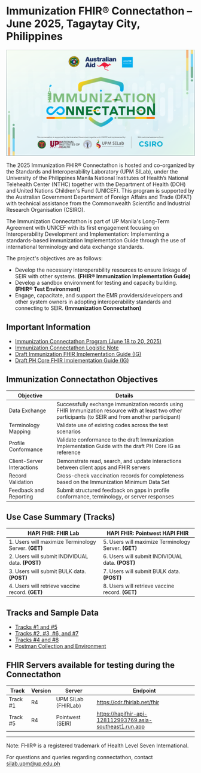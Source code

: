  # Immunization FHIR® Connectathon – June 2025, Tagaytay City, Philippines

![alt text](<Immunization Connectathon Graphic.png>)

The 2025 Immunization FHIR® Connectathon is hosted and co-organized by the Standards and Interoperability Laboratory (UPM SILab), under the University of the Philippines Manila National Institutes of Health’s National Telehealth Center (NTHC) together with the Department of Health (DOH) and United Nations Children's Fund (UNICEF). This program is supported by the Australian Government Department of Foreign Affairs and Trade (DFAT) with technical assistance from the Commonwealth Scientific and Industrial Research Organisation (CSIRO). 

The Immunization Connectathon is part of UP Manila's Long-Term Agreement with UNICEF with its first engagement focusing on Interoperability Development and Implementation: Implementing a standards-based immunization Implementation Guide through the use of international terminology and data exchange standards.

The project's objectives are as follows:
- Develop the necessary interoperability resources to ensure linkage of SEIR with other systems. **(FHIR® Immunization Implementation Guide)**
- Develop a sandbox environment for testing and capacity building. **(FHIR® Test Environment)**
- Engage, capacitate, and support the EMR providers/developers and other system owners in adopting interoperability standards and connecting to SEIR. **(Immunization Connectathon)**

## Important Information

- [Immunization Connectathon Program (June 18 to 20, 2025)](https://docs.google.com/document/d/1ZhGiq2hBP_GjHPMt0mrmMDQac4xZioBsp2v8EPYcqfU/edit?usp=drive_link)
- [Immunization Connectathon Logistic Note](https://docs.google.com/document/d/1fbSN0oHLXzEBDl8HvAIGGM-8iRUYSdeACN44viK4x20/edit?usp=drive_link)
- [Draft Immunization FHIR Implementation Guide (IG)](https://build.fhir.org/ig/UP-Manila-SILab/immunizationfhirig/index.html)
- [Draft PH Core FHIR Implementation Guide (IG)](https://build.fhir.org/ig/UP-Manila-SILab/ph-core/index.html) 

## Immunization Connectathon Objectives 

| Objective | Details | 
|-----------------|-----------------|
| Data Exchange      | Successfully exchange immunization records using FHIR Immunization resource with at least two other participants (to SEIR and from another participant) |
| Terminology Mapping  | Validate use of existing codes across the test scenarios |
| Profile Conformance  | Validate conformance to the draft Immunization Implementation Guide with the draft PH Core IG as reference |
| Client-Server Interactions  | Demonstrate read, search, and update interactions between client apps and FHIR servers|
| Record Validation  | Cross-check vaccination records for completeness based on the Immunization Minimum Data Set |
| Feedback and Reporting  | Submit structured feedback on gaps in profile conformance, terminology, or server responses |
  
## Use Case Summary (Tracks)

| **HAPI FHIR:** FHIR Lab | **HAPI FHIR:** Pointwest HAPI FHIR| 
|-----------------|-----------------|
| 1. Users will maximize Terminology Server. **(GET)** | 5. Users will maximize Terminology Server. **(GET)** |
| 2. Users will submit INDIVIDUAL data. **(POST)** | 6. Users will submit INDIVIDUAL data. **(POST)** |
| 3. Users will submit BULK data. **(POST)** | 7. Users will submit BULK data. **(POST)** |
| 4. Users will retrieve vaccine record. **(GET)**  | 8. Users will retrieve vaccine record. **(GET)** |

## Tracks and Sample Data

- [Tracks #1 and #5](tracks-%231-%235)
- [Tracks #2, #3, #6, and #7](tracks-%232-%233-%236-%237)
- [Tracks #4 and #8](tracks-%234-%238)
- [Postman Collection and Environment](postman-collection)

## FHIR Servers available for testing during the Connectathon

Track | Version | Server | Endpoint
|----------|-------------|---------|-------------|
Track #1 | R4 | UPM SILab (FHIRLab) |https://cdr.fhirlab.net/fhir 
Track #5 | R4 | Pointwest (SEIR)    |https://hapifhir-api-128112993769.asia-southeast1.run.app
---

Note: FHIR® is a registered trademark of Health Level Seven International.  

For questions and queries regarding connectathon, contact silab.upm@up.edu.ph
